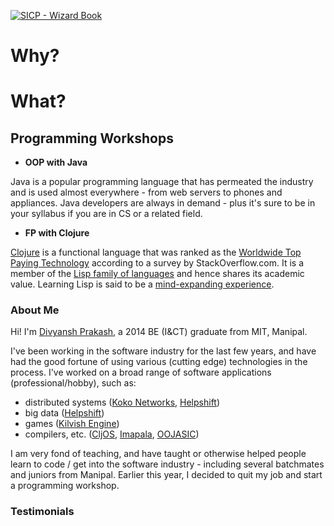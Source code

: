 [![SICP - Wizard Book](http://www.horstmann.com/sjsu/fall2011/cs252/scheme2/wizard-book.jpeg)](https://en.wikipedia.org/wiki/Structure_and_Interpretation_of_Computer_Programs)

# Why?



# What?

## Programming Workshops

* **OOP with Java**

Java is a popular programming language that has permeated the industry and is used almost everywhere - from web servers to phones and appliances. Java developers are always in demand - plus it's sure to be in your syllabus if you are in CS or a related field.

* **FP with Clojure**

[Clojure](http://clojure.org) is a functional language that was ranked as the [Worldwide Top Paying Technology](https://insights.stackoverflow.com/survey/2017#technology-top-paying-technologies-by-region) according to a survey by StackOverflow.com. It is a member of the [Lisp family of languages](https://en.wikipedia.org/wiki/Lisp_(programming_language)) and hence shares its academic value. Learning Lisp is said to be a [mind-expanding experience](http://www.paulgraham.com/quotes.html).

### About Me

Hi! I'm [Divyansh Prakash](https://www.linkedin.com/in/divyansh-prakash-0385bb93/), a 2014 BE (I&CT) graduate from MIT, Manipal.

I've been working in the software industry for the last few years, and have had the good fortune of using various (cutting edge) technologies in the process. I've worked on a broad range of software applications (professional/hobby), such as:
* distributed systems ([Koko Networks](http://kokonetworks.com/), [Helpshift](https://www.helpshift.com/))
* big data ([Helpshift](https://www.helpshift.com/))
* games ([Kilvish Engine](http://divs1210.github.io/kilvish/))
* compilers, etc. ([CljOS](https://github.com/divs1210/cljos), [Imapala](https://github.com/divs1210/Impala), [OOJASIC](http://justaddhotwater.webs.com/oojasic.htm))

I am very fond of teaching, and have taught or otherwise helped people learn to code / get into the software industry - including several batchmates and juniors from Manipal. Earlier this year, I decided to quit my job and start a programming workshop.


### Testimonials
